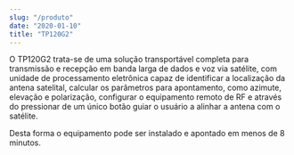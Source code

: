 ```yaml
---
slug: "/produto"
date: "2020-01-10"
title: "TP120G2"
---
```


O TP120G2 trata-se de uma solução transportável completa para transmissão e recepção em banda larga de dados e voz via satélite, com unidade de processamento eletrônica capaz de identificar a localização da antena satelital, calcular os parâmetros para apontamento, como azimute, elevação e polarização, configurar o equipamento remoto de RF e através do pressionar de um único botão guiar o usuário a alinhar a antena com o satélite.

Desta forma o equipamento pode ser instalado e apontado em menos de 8 minutos.
